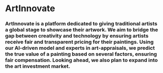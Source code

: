 # ArtInnovate

### ArtInnovate is a platform dedicated to giving traditional artists a global stage to showcase their artwork. We aim to bridge the gap between creativity and technology by ensuring artists receive fair and transparent pricing for their paintings. Using our AI-driven model and experts in art-appraisals, we predict the true value of a painting based on several factors, ensuring fair compensation. Looking ahead, we also plan to expand into the art investment market.
